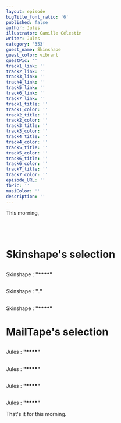 ```yaml
---
layout: episode
bigTitle_font_ratio: '6'
published: false
author: Jules
illustrator: Camille Célestin
writer: Jules
category: '353'
guest_name: Skinshape
guest_color: vibrant
guestPic: ''
track1_link: ''
track2_link: ''
track3_link: ''
track4_link: ''
track5_link: ''
track6_link: ''
track7_link: ''
track1_title: ''
track1_color: ''
track2_title: ''
track2_color: ''
track3_title: ''
track3_color: ''
track4_title: ''
track4_color: ''
track5_title: ''
track5_color: ''
track6_title: ''
track6_color: ''
track7_title: ''
track7_color: ''
episode_URL: ''
fbPic: ''
musiColor: ''
description: ''
---
```

<p id="introduction"> This morning, 
  
<br><br>
</p>


# Skinshape's selection


##
Skinshape : **"****"**

##  
Skinshape : **"**.**"**

##  
Skinshape : **"****"**


# MailTape's selection

## 
Jules : **"****"**

## 
Jules : **"****"**

## 
Jules : **"****"**

## 
Jules : **"****"**



<p id="outroduction">That's it for this morning. </p>
